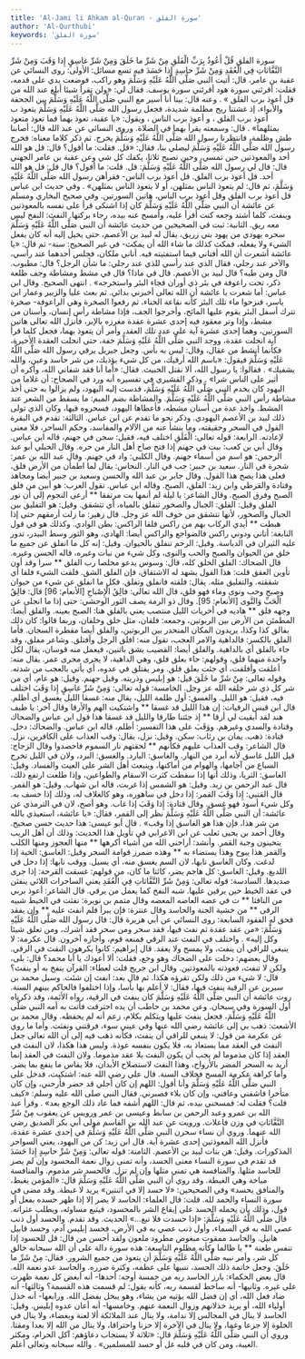 ```yaml
---
title: 'Al-Jami li Ahkam al-Quran - سورة الفلق'
author: 'Al-Qurthubi'
keywords: 'سورة الفلق'
---
```


سورة الفلق
قُلْ أَعُوذُ بِرَبِّ الْفَلَقِ
مِنْ شَرِّ ما خَلَقَ
وَمِنْ شَرِّ غاسِقٍ إِذا وَقَبَ
وَمِنْ شَرِّ النَّفَّاثاتِ فِي الْعُقَدِ
وَمِنْ شَرِّ حاسِدٍ إِذا حَسَدَ
فيه تسع مسائل:
الأولى: روى النسائي عن عقبة بن عامر، قال: أتيت النبي صَلَّى اللَّهُ عَلَيْهِ وَسَلَّمَ وهو راكب، فوضعت يدي على قدمه، فقلت: أقرئني سورة هود أقرئني سورة يوسف. فقال لي:
«ولن تقرأ شيئا أبلغ عند الله من
قل أعوذ برب الفلق
»
. وعنه قال: بينا أنا أسير مع النبي صَلَّى اللَّهُ عَلَيْهِ وَسَلَّمَ بين الجحفة والأبواء، إذ غشتنا ريح مظلمة شديدة، فجعل رسول الله صَلَّى اللَّهُ عَلَيْهِ وَسَلَّمَ يتعوذ ب
أعوذ برب الفلق
، و
أعوذ برب الناس
، ويقول:
«يا عقبة، تعوذ بهما فما تعوذ متعوذ بمثلهما»
. قال: وسمعته يقرأ بهما في الصلاة.
وروى النسائي عن عبد الله قال: أصابنا طش وظلمة، فانتظرنا رسول الله صَلَّى اللَّهُ عَلَيْهِ وَسَلَّمَ يخرج. ثم ذكر كلاما معناه: فخرج رسول الله صَلَّى اللَّهُ عَلَيْهِ وَسَلَّمَ ليصلي بنا، فقال:
«قل. فقلت: ما أقول؟ قال: قل هو الله أحد والمعوذتين حين تمسي، وحين تصبح ثلاثا، يكفك كل شي وعن عقبة بن عامر الجهني قال: قال لي رسول الله صَلَّى اللَّهُ عَلَيْهِ وَسَلَّمَ: قل. قلت: ما أقول؟ قال قل: قل هو الله أحد. قل أعوذ برب الفلق. قل أعوذ برب الناس- فقرأهن رسول الله صَلَّى اللَّهُ عَلَيْهِ وَسَلَّمَ، ثم قال: لم يتعوذ الناس بمثلهن، أو لا يتعوذ الناس بمثلهن»
.
وفي حديث ابن عباس قل أعوذ برب الفلق وقل أعوذ برب الناس، هاتين السورتين.
وفي صحيح البخاري ومسلم عن عائشة أن النبي صَلَّى اللَّهُ عَلَيْهِ وَسَلَّمَ كان إذا اشتكى قرأ على نفسه بالمعوذتين وينفث، كلما أشتد وجعه كنت أقرأ عليه، وأمسح عنه بيده، رجاء بركتها. النفث: النفخ ليس معه ريق.
الثانية: ثبت في الصحيحين من حديث عائشة أن النبي صَلَّى اللَّهُ عَلَيْهِ وَسَلَّمَ سحره يهودي من يهود بني زريق، يقال له لبيد بن الأعصم، حتى يخيل إليه أنه كان يفعل الشيء ولا يفعله، فمكث كذلك ما شاء الله أن يمكث- في غير الصحيح: سنة- ثم قال:
«يا عائشة أشعرت أن الله أفتاني فيما استفتيته فيه. أتاني ملكان، فجلس أحدهما عند رأسي، والآخر عند رجلي، فقال الذي عند رأسي للذي عند رجلي: ما شأن الرجل؟ قال: مطبوب. قال ومن طبه؟ قال لبيد بن الأعصم. قال في ماذا؟ قال في مشط ومشاطة وجف طلعة ذكر، تحت راعوفة في بئر ذي أوران فجاء البئر واستخرجه»
. انتهى الصحيح.
وقال ابن عباس: أما شعرت يا عائشة أن الله تعالى أخبرني بدائي. ثم بعث عليا والزبير وعمار ابن ياسر، فنزحوا ماء تلك البئر كأنه نقاعة الحناء، ثم رفعوا الصخرة وهي الراعوفة- صخرة تترك أسفل البئر يقوم عليها المائح، وأخرجوا الجف، فإذا مشاطة رأس إنسان، وأسنان من مشط، وإذا وتر معقود فيه إحدى عشرة عقدة مغرزه بالإبر، فأنزل الله تعالى هاتين السورتين، وهما إحدى عشرة آية على عدد تلك العقد، وأمر أن يتعوذ بهما، فجعل كلما قرأ آية انحلت عقدة، ووجد النبي صَلَّى اللَّهُ عَلَيْهِ وَسَلَّمَ خفة، حتى انحلت العقدة الأخيرة، فكأنما أنشط من عقال، وقال: ليس به بأس. وجعل جبريل يرقي رسول الله صَلَّى اللَّهُ عَلَيْهِ وَسَلَّمَ فيقول:
«باسم الله أرقيك، من كل شيء يؤذيك، من شر حاسد وعين، والله يشفيك»
. فقالوا: يا رسول الله، ألا نقتل الخبيث. فقال:
«أما أنا فقد شفاني الله، وأكره أن أثير على الناس شرا»
. وذكر القشيري في تفسيره أنه ورد في الصحاح: أن غلاما من اليهود كان يخدم النبي صَلَّى اللَّهُ عَلَيْهِ وَسَلَّمَ، فدست إليه اليهود، ولم يزالوا به حتى أخذ مشاطة رأس النبي صَلَّى اللَّهُ عَلَيْهِ وَسَلَّمَ. والمشاطة بضم الميم: ما يسقط من الشعر عند المشط. واخذ عدة من أسنان مشطه، فأعطاها اليهود، فسحروه فيها، وكان الذي تولى ذلك لبيد بن الأعصم اليهودي. وذكر نحو ما تقدم عن ابن عباس.
الثالثة: تقدم في البقرة القول في السحر وحقيقته، وما ينشأ عنه من الآلام والمفاسد، وحكم الساحر، فلا معنى لإعادته.
الرابعة: قوله تعالى:
الْفَلَقِ
اختلف فيه، فقيل: سجن في جهنم، قاله ابن عباس.
وقال أبي بن كعب: بيت في جهنم إذا فتح صاح أهل النار من حره.
وقال الحبلي أبو عبد الرحمن: هو اسم من أسماء جهنم.
وقال الكلبي: واد في جهنم.
وقال عبد الله بن عمر: شجرة في النار. سعيد بن جبير: جب في النار. النحاس: يقال لما اطمأن من الأرض فلق، فعلى هذا يصح هذا القول.
وقال جابر بن عبد الله والحسن وسعيد بن جبير أيضا ومجاهد وقتادة والقرظي وابن زيد: الفلق، الصبح. وقاله ابن عباس. تقول العرب: هو أبين من فلق الصبح وفرق الصبح.
وقال الشاعر:
يا ليلة لم أنمها بت مرتفقا ** أرعى النجوم إلى أن نور الفلق
وقيل: الفلق: الجبال والصخور تنفلق بالمياه، أي تتشقق.
وقيل: هو التفليق بين الجبال والصخور، لأنها تتشقق من خوف الله عز وجل. قال زهير:
ما زلت أرمقهم حتى إذا هبطت ** أيدي الركاب بهم من راكس فلقا
الراكس: بطن الوادي. وكذلك هو في قول النابغة:
أتاني ودوني راكس فالضواجع
والراكس أيضا: الهادي، وهو الثور وسط البيدر، تدور عليه الثيران في الدياسة.
وقيل: الرحم تنفلق بالحيوان.
وقيل: إنه كل ما انفلق عن جميع ما خلق من الحيوان والصبح والحب والنوى، وكل شيء من نبات وغيره، قاله الحسن وغيره. قال الضحاك: الفلق الخلق كله، قال:
وسوس يدعو مخلصا رب الفلق ** سرا وقد أون تأوين العقق
قلت: هذا القول يشهد له الاشتقاق، فإن الفلق الشق. فلقت الشيء فلقا أي شققته. والتفليق مثله. يقال: فلقته فانفلق وتفلق. فكل ما انفلق عن شيء من حيوان وصبح وحب ونوى وماء فهو فلق، قال الله تعالى:
فالِقُ الْإِصْباحِ
[الأنعام: 96] قال:
فالِقُ الْحَبِّ وَالنَّوى
[الأنعام: 95].
وقال ذو الرمة يصف الثور الوحشي:
حتى إذا ما انجلى عن وجهه فلق ** هاديه في أخريات الليل منتصب
يعني بالفلق هنا: الصبح بعينه. والفلق أيضا: المطمئن من الأرض بين الربوتين، وجمعه: فلقان، مثل خلق وخلقان، وربما قالوا: كان ذلك بفالق كذا وكذا، يريدون المكان المنحدر بين الربوتين، والفلق أيضا مقطرة السجان. فأما الفلق بالكسر: فالداهية والامر العجب، تقول منه: افلق الرجل وأفتلق. وشاعر مفلق، وقد جاء بالفلق أي بالداهية. والفلق أيضا: القضيب يشق باثنين، فيعمل منه قوسان، يقال لكل واحدة منهما فلق، وقولهم: جاء بعلق فلق، وهي الداهية، لا يجرى مجرى عمر. يقال منه: أعلقت وأفلقت، أي جئت بعلق فلق. ومر يفتلق في عدوه، أي يأتي بالعجب من شدته. وقوله تعالى:
مِنْ شَرِّ ما خَلَقَ
قيل: هو إبليس وذريته. وقيل جهنم.
وقيل: هو عام، أي من شر كل ذي شر خلقه الله عز وجل.
الخامسة: قوله تعالى:
وَمِنْ شَرِّ غاسِقٍ إِذا وَقَبَ
اختلف فيه، فقيل: هو الليل. والغسق: أول ظلمة الليل، يقال منه: غسقا الليل يغسق أي أظلم. قال ابن قيس الرقيات:
إن هذا الليل قد غسقا ** واشتكيت الهم والأرقا
وقال آخر:
يا طيف هند لقد أبقيت لي أرقا ** إذ جئتنا طارقا والليل قد غسقا
هذا قول ابن عباس والضحاك وقتادة والسدي وغيرهم. ووَقَبَ على هذا التفسير: أظلم، قاله ابن عباس. والضحاك: دخل. قتادة: ذهب. يمان بن رئاب: سكن.
وقيل: نزل، يقال: وقب العذاب على الكافرين، نزل. قال الشاعر:
وقب العذاب عليهم فكأنهم ** لحقتهم نار السموم فاحصدوا
وقال الزجاج: قيل الليل غاسق لأنه أبرد من النهار. والغاسق: البارد. والغسق: البرد، ولان في الليل تخرج السباع من آجامها، والهوام من أماكنها، وينبعث أهل الشر على العيث والفساد.
وقيل: الغاسق: الثريا، وذلك أنها إذا سقطت كثرت الاسقام والطواعين، وإذا طلعت ارتفع ذلك، قال عبد الرحمن بن زيد.
وقيل: هو الشمس إذا غربت، قاله ابن شهاب.
وقيل: هو القمر. قال القتبي: إِذا وَقَبَ القمر: إذا دخل في ساهوره، وهو كالغلاف له، وذلك إذا خسف به. وكل شيء أسود فهو غسق.
وقال قتادة: إِذا وَقَبَ إذا غاب. وهو أصح، لان في الترمذي عن عائشة: أن النبي صَلَّى اللَّهُ عَلَيْهِ وَسَلَّمَ نظر إلى القمر، فقال:
«يا عائشة، استعيذي بالله من شر هذا، فإن هذا هو الغاسق إذا وقب»
. قال أبو عيسى: هذا حديث حسن صحيح.
وقال أحمد بن يحيى ثعلب عن ابن الاعرابي في تأويل هذا الحديث: وذلك أن أهل الريب يتحينون وجبة القمر. وأنشد:
أراحني الله من أشياء أكرهها ** منها العجوز ومنها الكلب والقمر
هذا يبوح وهذا يستضاء به ** وهذه ضمرز قوامة السحر
وقيل: الغاسق: الحية إذا لدغت. وكان الغاسق نابها، لان السم يغسق منه، أي يسيل. ووقب نابها: إذا دخل في اللديغ.
وقيل: الغاسق: كل هاجم يضر، كائنا ما كان، من قولهم: غسقت القرحة: إذا جرى صديدها.
السادسة: قوله تعالى:
وَمِنْ شَرِّ النَّفَّاثاتِ فِي الْعُقَدِ
يعني الساحرات اللائي ينفثن في عقد الخيط حين يرقين عليها. شبه النفخ كما يعمل من يرقي. قال الشاعر:
أعوذ بربي من النافثا ** ت في عضه العاضه المعضه
وقال متمم بن نويرة:
نفثت في الخيط شبيه الرقى ** من خشية الجنة والحاسد
وقال عنترة:
فإن يبرأ فلم انفث عليه ** وإن يفقد فحق له الفقود
السابعة: روى النسائي عن أبي هريرة قال: قال رسول الله صَلَّى اللَّهُ عَلَيْهِ وَسَلَّمَ:
«من عقد عقدة ثم نفث فيها، فقد سحر ومن سحر فقد أشرك، ومن تعلق شيئا وكل إليه»
. واختلف في النفث عند الرقي فمنعه قوم، وأجازه آخرون. قال عكرمة: لا ينبغي للراقي أن ينفث، ولا يمسح ولا يعقد. قال إبراهيم: كانوا يكرهون النفث في الرقي.
وقال بعضهم: دخلت على الضحاك وهو وجع، فقلت: ألا أعوذك يا أبا محمد؟ قال: بلى، ولكن لا تنفث، فعوذته بالمعوذتين.
وقال ابن جريج قلت لعطاء: القرآن ينفخ به أو ينفث؟ قال: لا شيء من ذلك ولكن تقرؤه هكذا. ثم قال بعد: انفث إن شئت. وسيل محمد بن سيرين عن الرقية ينفث فيها، فقال: لا أعلم بها بأسا، وإذا اختلفوا فالحاكم بينهم السنة. روت عائشة أن النبي صَلَّى اللَّهُ عَلَيْهِ وَسَلَّمَ كان ينفث في الرقية، رواه الأئمة، وقد ذكرناه أول السورة وفي سبحان. وعن محمد بن حاطب أن يده احترقت فأتت به أمه النبي صَلَّى اللَّهُ عَلَيْهِ وَسَلَّمَ، فجعل ينفث عليها ويتكلم بكلام، زعم أنه لم يحفظه.
وقال محمد بن الأشعث: ذهب بي إلى عائشة رضي الله عنها وفي عيني سوء، فرقتني ونفثت. وأما ما روي عن عكرمة من قول: لا ينبغي للراقي أن ينفث، فكأنه ذهب فيه إلى أن الله تعالى جعل النفث في العقد مما يستعاذ به، فلا يكون بنفسه عوذة. وليس هذا هكذا، لان النفث في العقد إذا كان مذموما لم يجب أن يكون النفث بلا عقد مذموما. ولان النفث في العقد إنما أريد به السحر المضر بالأرواح، وهذا النفث لاستصلاح الأبدان، فلا يقاس ما ينفع بما يضر. وأما كراهة عكرمة المسح فخلاف السنة. قال علي رضي الله عنه: اشتكيت، فدخل على النبي صَلَّى اللَّهُ عَلَيْهِ وَسَلَّمَ وأنا أقول: اللهم إن كان أجلي قد حضر فأرحني، وإن كان متأخرا فاشفني وعافني، وإن كان بلاء فصبرني. فقال النبي صلى الله عليه وسلم:
«كيف قلت؟ فقلت له: فمسحني بيده، ثم قال: اللهم أشفه فما عاد ذلك الوجع بعد»
. وقرأ عبد الله بن عمرو وعبد الرحمن بن سابط وعيسى بن عمر ورويس عن يعقوب مِنْ شَرِّ النَّفَّاثاتِ في وزن فاعلات. ورويت عن عبد الله بن القاسم مولى أبي بكر الصديق رضي الله عنهما. وروي أن نساء سحرن النبي صَلَّى اللَّهُ عَلَيْهِ وَسَلَّمَ في إحدى عشرة عقدة، فأنزل الله المعوذتين إحدى عشرة آية. قال ابن زيد: كن من اليهود، يعني السواحر المذكورات.
وقيل: هن بنات لبيد بن الأعصم.
الثامنة: قوله تعالى:
وَمِنْ شَرِّ حاسِدٍ إِذا حَسَدَ
قد تقدم في سورة النساء معنى الحسد، وأنه تمنى زوال نعمة المحسود وإن لم يصر للحاسد مثلها. والمنافسة هي تمني مثلها وإن لم تزل. فالحسد شر مذموم. والمنافسة مباحة وهي الغبطة. وقد روي أن النبي صَلَّى اللَّهُ عَلَيْهِ وَسَلَّمَ قال:
«المؤمن يغبط، والمنافق يحسد»
وفي الصحيحين:
«لا حسد إلا في اثنتين»
يريد لا غبطة. وقد مضى في سورة النساء والحمد لله. قلت: قال العلماء: الحاسد لا يضر إلا إذا ظهر حسده بفعل أو قول، وذلك بأن يحمله الحسد على إيقاع الشر بالمحسود، فيتبع مساوئه، ويطلب عثراته. قال صَلَّى اللَّهُ عَلَيْهِ وَسَلَّمَ:
«إذا حسدت فلا تبغ...»
الحديث. وقد تقدم. والحسد أول ذنب عصي الله به في السماء، وأول ذنب عصي به في الأرض، فحسد إبليس آدم، وحسد قابيل هابيل. والحاسد ممقوت مبغوض مطرود ملعون ولقد أحسن من قال:
قل للحسود إذا تنفس طعنة ** يا ظالما وكأنه مظلوم
التاسعة: هذه سورة دالة على أن الله سبحانه خالق كل شر، وأمر نبيه صَلَّى اللَّهُ عَلَيْهِ وَسَلَّمَ أن يتعوذ من جميع الشرور. فقال: مِنْ شَرِّ ما خَلَقَ. وجعل خاتمة ذلك الحسد، تنبيها على عظمه، وكثرة ضرره. والحاسد عدو نعمة الله. قال بعض الحكماء: بارز الحاسد ربه من خمسة أوجه: أحدها- أنه أبغض كل نعمة ظهرت على غيره. وثانيها- أنه ساخط لقسمة ربه، كأنه يقول: لم قسمت هذه القسمة؟ وثالثها- أنه ضاد فعل الله، أي إن فضل الله يؤتيه من يشاء، وهو يبخل بفضل الله. ورابعها- أنه خذل أولياء الله، أو يريد خذلانهم وزوال النعمة عنهم. وخامسها- أنه أعان عدوه إبليس.
وقيل: الحاسد لا ينال في المجالس إلا ندامة، ولا ينال عند الملائكة ألا لعنة وبغضاء، ولا ينال في الخلوة إلا جزعا وغما، ولا ينال في الآخرة إلا حزنا واحتراقا، ولا ينال من الله إلا بعدا ومقتا. وروي أن النبي صَلَّى اللَّهُ عَلَيْهِ وَسَلَّمَ قال:
«ثلاثة لا يستجاب دعاؤهم: آكل الحرام، ومكثر الغيبة، ومن كان في قلبه غل أو حسد للمسلمين»
. والله سبحانه وتعالى أعلم.